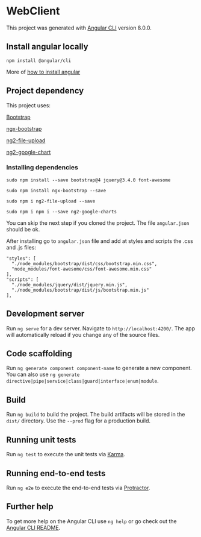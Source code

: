 # WebClient

This project was generated with [Angular CLI](https://github.com/angular/angular-cli) version 8.0.0.

## Install angular locally

  `npm install @angular/cli`
  
  More of [how to install angular](https://www.npmjs.com/package/@angular/cli)

## Project dependency

This project uses: 

[Bootstrap](https://getbootstrap.com/) 

[ngx-bootstrap](https://valor-software.com/ngx-bootstrap/#/documentation#getting-started)

[ng2-file-upload](https://github.com/valor-software/ng2-file-upload)

[ng2-google-chart](https://www.devrandom.it/software/ng2-google-charts/)


### Installing dependencies
`sudo npm install --save bootstrap@4 jquery@3.4.0 font-awesome`

`sudo npm install ngx-bootstrap --save`

`sudo npm i ng2-file-upload --save`

`sudo npm i npm i --save ng2-google-charts`

You can skip the next step if you cloned the project. The file `angular.json` should be ok.

After installing go to `angular.json` file and add at styles and scripts the .css and .js files:

	"styles": [
	  "./node_modules/bootstrap/dist/css/bootstrap.min.css",
	  "node_modules/font-awesome/css/font-awesome.min.css"
	],
	"scripts": [
	  "./node_modules/jquery/dist/jquery.min.js",
	  "./node_modules/bootstrap/dist/js/bootstrap.min.js"
	],

## Development server

Run `ng serve` for a dev server. Navigate to `http://localhost:4200/`. The app will automatically reload if you change any of the source files.

## Code scaffolding

Run `ng generate component component-name` to generate a new component. You can also use `ng generate directive|pipe|service|class|guard|interface|enum|module`.

## Build

Run `ng build` to build the project. The build artifacts will be stored in the `dist/` directory. Use the `--prod` flag for a production build.

## Running unit tests

Run `ng test` to execute the unit tests via [Karma](https://karma-runner.github.io).

## Running end-to-end tests

Run `ng e2e` to execute the end-to-end tests via [Protractor](http://www.protractortest.org/).

## Further help

To get more help on the Angular CLI use `ng help` or go check out the [Angular CLI README](https://github.com/angular/angular-cli/blob/master/README.md).
